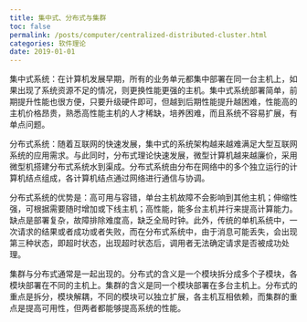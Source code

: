 ```yaml
---
title: 集中式、分布式与集群
toc: false
permalink: /posts/computer/centralized-distributed-cluster.html
categories: 软件理论
date: 2019-01-01
---
```


集中式系统：在计算机发展早期，所有的业务单元都集中部署在同一台主机上，如果出现了系统资源不足的情况，则更换性能更强的主机。集中式系统部署简单，前期提升性能也很方便，只要升级硬件即可，但越到后期性能提升越困难，性能高的主机价格昂贵，熟悉高性能主机的人才稀缺，培养困难，而且系统不容易扩展，有单点问题。

分布式系统：随着互联网的快速发展，集中式的系统架构越来越难满足大型互联网系统的应用需求。与此同时，分布式理论快速发展，微型计算机越来越廉价，采用微型机搭建分布式系统水到渠成。分布式系统由分布在网络中的多个独立运行的计算机结点组成，各计算机结点通过网络进行通信与协调。

分布式系统的优势是：高可用与容错，单台主机故障不会影响到其他主机；伸缩性强，可根据需要随时增加或下线主机；高性能，能多台主机并行来提高计算能力。缺点是部署复杂，故障排除难度高，缺乏全局时钟。此外，传统的单机系统中，一次请求的结果或者成功或者失败，而在分布式系统中，由于消息可能丢失，会出现第三种状态，即超时状态，出现超时状态后，调用者无法确定请求是否被成功处理。

集群与分布式通常是一起出现的。分布式的含义是一个模块拆分成多个子模块，各模块部署在不同的主机上。集群的含义是同一个模块部署在多台主机上。分布式的重点是拆分，模块解耦，不同的模块可以独立扩展，各主机互相依赖，而集群的重点是提高可用性，但两者都能够提高系统的性能。
